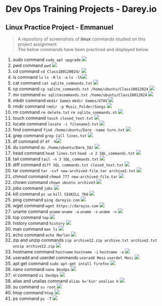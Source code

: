# Dev Ops Training Projects - Darey.io 

## Linux Practice Project - Emmanuel
> A repository of screenshots of _**linux**_ commands studied on this project assignment\
> The below commands have been practiced and displayed below.

1. sudo command `sudo apt upgrade`  ![](./Images/01.%20sudo_command.png)  
2. pwd command `pwd` ![](./Images/02.%20pwd_command.png)
3. cd command `cd Class180120024/` ![](./Images/03.%20cd_command.png)
4. ls command `ls` `ls -R` `ls -a` `ls -lh`![](./Images/04.%20ls_command.png)
5. cat command `cat sqlite_commands.txt` ![](./Images/05.%20cat_command.png)
6. cp command `cp sqlite_commands.txt /home/ubuntu/Class18012024` ![](./Images/06%20cp_command.png)
7. mv command `mv sqlitecommands.txt /home/ubuntu/Class18012024` ![](./Images/07.%20mv_command.png)
8. mkdir command `mkdir Games` `mkdir Games/GTAV` ![](./Images/08.%20mkdir_command.png)
9. rmdir command `rmdir -p Music_Folder/Songs` ![](./Images/09.%20rmdir_command.png)
10. rm command `rm delete.txt` `rm sqlite_commands.sh` ![](./Images/10.%20rm_command.png)
11. touch command `touch closed_text.txt` ![](./Images/11.%20touch_command.png)
12. locate command `locate -i filename3.txt` ![](./Images/12.%20locate_command.png)
13. find command `find /home/ubuntu/Dare -name turn.txt` ![](./Images/13.%20find_command.png)
14. grep command `grep Call lines.txt` ![](./Images/14.%20grep_command.png)
15. df command `df` `df -h`![](./Images/15.%20df_command.png)
16. du command `du /home/ubuntu/Dare_IO/` ![](./Images/16.%20du_command.png)
17. head command `head lines.txt` `head -n 2 SQL_commands.txt` ![](./Images/17.%20head_command.png)
18. tail command `tail -n 3 SQL_commands.txt` ![](./Images/18.%20tail_command.png)
19. diff command `diff SQL commands.txt closed_text.txt` ![](./Images/19.%20diff_command.png)
20. tar command `tar -cvf new-archived-file.tar archive2.txt` ![](./Images/20.%20tar_command.png)
21. chmod command `chmod 777 new-archived-file.tar` ![](./Images/21.%20chmod_command.png)
22. chown command `chown ubuntu archive3` ![](./Images/22.%20chown_command.png)
23. jobs command `jobs` ![](./Images/23.%20jobs_command.png)
24. kill command `ps ux` `kill SIGKILL 766` ![](./Images/24.%20kill_command.png)
25. ping command `ping dareyio.com` ![](./Images/25.%20ping_command.png)
26. wget command `wget https://dareyio.com` ![](./Images/26.%20wget_command.png)
27. uname command `uname` `uname -a` `uname -s` `uname -n` ![](./Images/27.%20uname_command.png)
28. top command `top` ![](./Images/28.%20top_command.png)
29. history command `history` ![](./Images/29.%20history_command.png)
30. man command `man ls` ![](./Images/30.%20man_command.png)
31. echo command `echo Marlon` ![](./Images/31.%20echo_command.png)
32. zip and unzip commands `zip archive12.zip archive.txt archive2.txt` `unzip archive12.zip` ![](./Images/32.%20zip_command.png)
33. hostname command `hostname` `hostname -i` `hostname -a` ![](./Images/33.%20hostname_command.png)
34. useradd and userdel commands `useradd Mosi` `userdel Mosi` ![](./Images/34.%20useradd_userdel_command.png)
35. apt get command `sudo apt-get intall firefox` ![](./Images/35.%20apt_get_command.png)
36. nano command `nano DevOps` ![](./Images/36.%20nano_command.png)
36. vi command `vi DevOps` ![](./Images/36.%20vi_command.png)
37. alias and unalias command `alias k='kin'` `unalias k` ![](./Images/37.%20alias_unalias_command.png)
38. su command `su root` ![](./Images/38.%20su_command.png)
39. htop command `htop` ![](./Images/39.%20htop_command.png)
40. ps command `ps -T` ![](./Images/40.%20ps_command.png)
